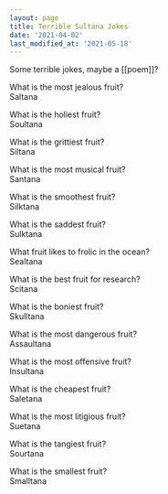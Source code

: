 ```yaml
---
layout: page
title: Terrible Sultana Jokes
date: '2021-04-02'
last_modified_at: '2021-05-18'
---
```


Some terrible jokes, maybe a [[poem]]?

What is the most jealous fruit? \
Saltana

What is the holiest fruit? \
Soultana

What is the grittiest fruit? \
Siltana

What is the most musical fruit? \
Santana

What is the smoothest fruit? \
Silktana

What is the saddest fruit? \
Sulktana

What fruit likes to frolic in the ocean? \
Sealtana

What is the best fruit for research? \
Scitana

What is the boniest fruit? \
Skulltana

What is the most dangerous fruit? \
Assaultana

What is the most offensive fruit? \
Insultana

What is the cheapest fruit? \
Saletana

What is the most litigious fruit? \
Suetana

What is the tangiest fruit? \
Sourtana

What is the smallest fruit? \
Smalltana
